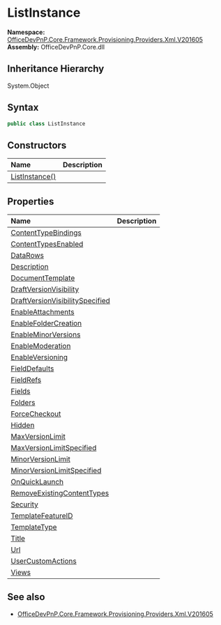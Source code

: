 # ListInstance
  

**Namespace:** [OfficeDevPnP.Core.Framework.Provisioning.Providers.Xml.V201605](OfficeDevPnP.Core.Framework.Provisioning.Providers.Xml.V201605.md)  
**Assembly:** OfficeDevPnP.Core.dll  
## Inheritance Hierarchy
System.Object  

## Syntax
```C#
public class ListInstance
```
## Constructors
|**Name**|**Description**|
|:-----|:-----|
| [ListInstance()](OfficeDevPnP.Core.Framework.Provisioning.Providers.Xml.V201605.ListInstance.ctor1.md) | 
## Properties
|**Name**|**Description**|
|:-----|:-----|
| [ContentTypeBindings](OfficeDevPnP.Core.Framework.Provisioning.Providers.Xml.V201605.ListInstance.ContentTypeBindings.md) | 
| [ContentTypesEnabled](OfficeDevPnP.Core.Framework.Provisioning.Providers.Xml.V201605.ListInstance.ContentTypesEnabled.md) | 
| [DataRows](OfficeDevPnP.Core.Framework.Provisioning.Providers.Xml.V201605.ListInstance.DataRows.md) | 
| [Description](OfficeDevPnP.Core.Framework.Provisioning.Providers.Xml.V201605.ListInstance.Description.md) | 
| [DocumentTemplate](OfficeDevPnP.Core.Framework.Provisioning.Providers.Xml.V201605.ListInstance.DocumentTemplate.md) | 
| [DraftVersionVisibility](OfficeDevPnP.Core.Framework.Provisioning.Providers.Xml.V201605.ListInstance.DraftVersionVisibility.md) | 
| [DraftVersionVisibilitySpecified](OfficeDevPnP.Core.Framework.Provisioning.Providers.Xml.V201605.ListInstance.DraftVersionVisibilitySpecified.md) | 
| [EnableAttachments](OfficeDevPnP.Core.Framework.Provisioning.Providers.Xml.V201605.ListInstance.EnableAttachments.md) | 
| [EnableFolderCreation](OfficeDevPnP.Core.Framework.Provisioning.Providers.Xml.V201605.ListInstance.EnableFolderCreation.md) | 
| [EnableMinorVersions](OfficeDevPnP.Core.Framework.Provisioning.Providers.Xml.V201605.ListInstance.EnableMinorVersions.md) | 
| [EnableModeration](OfficeDevPnP.Core.Framework.Provisioning.Providers.Xml.V201605.ListInstance.EnableModeration.md) | 
| [EnableVersioning](OfficeDevPnP.Core.Framework.Provisioning.Providers.Xml.V201605.ListInstance.EnableVersioning.md) | 
| [FieldDefaults](OfficeDevPnP.Core.Framework.Provisioning.Providers.Xml.V201605.ListInstance.FieldDefaults.md) | 
| [FieldRefs](OfficeDevPnP.Core.Framework.Provisioning.Providers.Xml.V201605.ListInstance.FieldRefs.md) | 
| [Fields](OfficeDevPnP.Core.Framework.Provisioning.Providers.Xml.V201605.ListInstance.Fields.md) | 
| [Folders](OfficeDevPnP.Core.Framework.Provisioning.Providers.Xml.V201605.ListInstance.Folders.md) | 
| [ForceCheckout](OfficeDevPnP.Core.Framework.Provisioning.Providers.Xml.V201605.ListInstance.ForceCheckout.md) | 
| [Hidden](OfficeDevPnP.Core.Framework.Provisioning.Providers.Xml.V201605.ListInstance.Hidden.md) | 
| [MaxVersionLimit](OfficeDevPnP.Core.Framework.Provisioning.Providers.Xml.V201605.ListInstance.MaxVersionLimit.md) | 
| [MaxVersionLimitSpecified](OfficeDevPnP.Core.Framework.Provisioning.Providers.Xml.V201605.ListInstance.MaxVersionLimitSpecified.md) | 
| [MinorVersionLimit](OfficeDevPnP.Core.Framework.Provisioning.Providers.Xml.V201605.ListInstance.MinorVersionLimit.md) | 
| [MinorVersionLimitSpecified](OfficeDevPnP.Core.Framework.Provisioning.Providers.Xml.V201605.ListInstance.MinorVersionLimitSpecified.md) | 
| [OnQuickLaunch](OfficeDevPnP.Core.Framework.Provisioning.Providers.Xml.V201605.ListInstance.OnQuickLaunch.md) | 
| [RemoveExistingContentTypes](OfficeDevPnP.Core.Framework.Provisioning.Providers.Xml.V201605.ListInstance.RemoveExistingContentTypes.md) | 
| [Security](OfficeDevPnP.Core.Framework.Provisioning.Providers.Xml.V201605.ListInstance.Security.md) | 
| [TemplateFeatureID](OfficeDevPnP.Core.Framework.Provisioning.Providers.Xml.V201605.ListInstance.TemplateFeatureID.md) | 
| [TemplateType](OfficeDevPnP.Core.Framework.Provisioning.Providers.Xml.V201605.ListInstance.TemplateType.md) | 
| [Title](OfficeDevPnP.Core.Framework.Provisioning.Providers.Xml.V201605.ListInstance.Title.md) | 
| [Url](OfficeDevPnP.Core.Framework.Provisioning.Providers.Xml.V201605.ListInstance.Url.md) | 
| [UserCustomActions](OfficeDevPnP.Core.Framework.Provisioning.Providers.Xml.V201605.ListInstance.UserCustomActions.md) | 
| [Views](OfficeDevPnP.Core.Framework.Provisioning.Providers.Xml.V201605.ListInstance.Views.md) | 
## See also
- [OfficeDevPnP.Core.Framework.Provisioning.Providers.Xml.V201605](OfficeDevPnP.Core.Framework.Provisioning.Providers.Xml.V201605.md)
